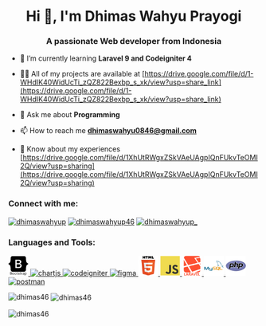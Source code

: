 <h1 align="center">Hi 👋, I'm Dhimas Wahyu Prayogi</h1>
<h3 align="center">A passionate Web developer from Indonesia</h3>


- 🌱 I’m currently learning **Laravel 9 and Codeigniter 4**

- 👨‍💻 All of my projects are available at [https://drive.google.com/file/d/1-WHdIK40WidUcTi_zQZ822Bexbp_s_xk/view?usp=share_link](https://drive.google.com/file/d/1-WHdIK40WidUcTi_zQZ822Bexbp_s_xk/view?usp=share_link)

- 💬 Ask me about **Programming**

- 📫 How to reach me **dhimaswahyu0846@gmail.com**

- 📄 Know about my experiences [https://drive.google.com/file/d/1XhUtRWgxZSkVAeUAgpIQnFUkvTeOMI2Q/view?usp=sharing](https://drive.google.com/file/d/1XhUtRWgxZSkVAeUAgpIQnFUkvTeOMI2Q/view?usp=sharing)

<h3 align="left">Connect with me:</h3>
<p align="left">
<a href="https://linkedin.com/in/dhimaswahyup" target="blank"><img align="center" src="https://raw.githubusercontent.com/rahuldkjain/github-profile-readme-generator/master/src/images/icons/Social/linked-in-alt.svg" alt="dhimaswahyup" height="30" width="40" /></a>
<a href="https://fb.com/dhimaswahyup46" target="blank"><img align="center" src="https://raw.githubusercontent.com/rahuldkjain/github-profile-readme-generator/master/src/images/icons/Social/facebook.svg" alt="dhimaswahyup46" height="30" width="40" /></a>
<a href="https://instagram.com/dhimaswahyup_" target="blank"><img align="center" src="https://raw.githubusercontent.com/rahuldkjain/github-profile-readme-generator/master/src/images/icons/Social/instagram.svg" alt="dhimaswahyup_" height="30" width="40" /></a>
</p>

<h3 align="left">Languages and Tools:</h3>
<p align="left"> <a href="https://getbootstrap.com" target="_blank" rel="noreferrer"> <img src="https://raw.githubusercontent.com/devicons/devicon/master/icons/bootstrap/bootstrap-plain-wordmark.svg" alt="bootstrap" width="40" height="40"/> </a> <a href="https://www.chartjs.org" target="_blank" rel="noreferrer"> <img src="https://www.chartjs.org/media/logo-title.svg" alt="chartjs" width="40" height="40"/> </a> <a href="https://codeigniter.com" target="_blank" rel="noreferrer"> <img src="https://cdn.worldvectorlogo.com/logos/codeigniter.svg" alt="codeigniter" width="40" height="40"/> </a> <a href="https://www.figma.com/" target="_blank" rel="noreferrer"> <img src="https://www.vectorlogo.zone/logos/figma/figma-icon.svg" alt="figma" width="40" height="40"/> </a> <a href="https://www.w3.org/html/" target="_blank" rel="noreferrer"> <img src="https://raw.githubusercontent.com/devicons/devicon/master/icons/html5/html5-original-wordmark.svg" alt="html5" width="40" height="40"/> </a> <a href="https://developer.mozilla.org/en-US/docs/Web/JavaScript" target="_blank" rel="noreferrer"> <img src="https://raw.githubusercontent.com/devicons/devicon/master/icons/javascript/javascript-original.svg" alt="javascript" width="40" height="40"/> </a> <a href="https://laravel.com/" target="_blank" rel="noreferrer"> <img src="https://raw.githubusercontent.com/devicons/devicon/master/icons/laravel/laravel-plain-wordmark.svg" alt="laravel" width="40" height="40"/> </a> <a href="https://www.mysql.com/" target="_blank" rel="noreferrer"> <img src="https://raw.githubusercontent.com/devicons/devicon/master/icons/mysql/mysql-original-wordmark.svg" alt="mysql" width="40" height="40"/> </a> <a href="https://www.php.net" target="_blank" rel="noreferrer"> <img src="https://raw.githubusercontent.com/devicons/devicon/master/icons/php/php-original.svg" alt="php" width="40" height="40"/> </a> <a href="https://postman.com" target="_blank" rel="noreferrer"> <img src="https://www.vectorlogo.zone/logos/getpostman/getpostman-icon.svg" alt="postman" width="40" height="40"/> </a> </p>

<p><img align="left" src="https://github-readme-stats.vercel.app/api/top-langs?username=dhimas46&show_icons=true&locale=en&layout=compact" alt="dhimas46" /></p>

<p>&nbsp;<img align="center" src="https://github-readme-stats.vercel.app/api?username=dhimas46&show_icons=true&locale=en" alt="dhimas46" /></p>

<p><img align="center" src="https://github-readme-streak-stats.herokuapp.com/?user=dhimas46&" alt="dhimas46" /></p>
